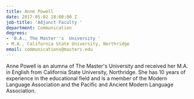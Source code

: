 ```yaml
---
title: Anne Powell
date: 2017-05-02 18:00:00 Z
job-title: 'Adjunct Faculty '
department: Communication
degrees:
- 'B.A., The Master''s  University '
- M.A., California State University, Northridge
email: communications@masters.edu
---
```


Anne Powell is an alumna of The Master's University and received her M.A. in English from California State University, Northridge.  She has 10 years of experience in the educational field and is a member of the Modern Language Association and the Pacific and Ancient Modern Language Association.